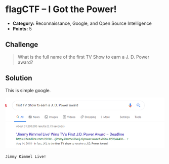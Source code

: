 # flagCTF – I Got the Power!

* **Category:** Reconnaissance, Google, and Open Source Intelligence
* **Points:** 5

## Challenge

> What is the full name of the first TV Show to earn a J. D. Power award?

## Solution

This is simple google.

![Google Result](./googleResult.png?raw=true "Google results")

```
Jimmy Kimmel Live!
```